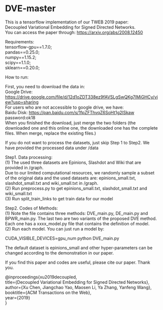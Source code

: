 # DVE-master  
This is a tensorflow implementation of our TWEB 2019 paper:  
Decoupled Variational Embedding for Signed Directed Networks.  
You can access the paper through:  https://arxiv.org/abs/2008.12450

Requirements:  
tensorflow-gpu==1.7.0;  
pandas==0.25.0;  
numpy==1.15.2;  
scipy==1.1.0;  
sklearn==0.20.0;  

How to run:  

First, you need to download the data in:   
Google Drive:  https://drive.google.com/file/d/12d1oZDT338ez9fAVSLgSwQKg7lMiGHCy/view?usp=sharing  
For users who are not accessible to google drive, we have:  
Baidu Disk: https://pan.baidu.com/s/1fpZFThvqZ6SoHt1g2lSkaw  password:ok18   
When you finished the download, just merge the two folders (the downloaded one and this online one, the downloaded one has the complete files. When merge, replace the existing files.)   

If you do not want to process the datasets, just skip Step 1 to Step2. We have provided the processed data under /data   

Step1. Data processing:  
(1) The used three datasets are Epinions, Slashdot and Wiki that are provided in /graph.  
Due to our limited computational resources, we randomly sample a subset of the original data and the used datasets are: epinions_small.txt, slashdot_small.txt and wiki_small.txt in /graph.  
(2) Run preprocess.py to get epinions_small.txt, slashdot_small.txt and wiki_small.txt  
(3) Run split_train_links to get train data for our model  

Step2. Codes of Methods:  
(1) Note the file contains three methods: DVE_main.py, DE_main.py and BPWR_main.py. The last two are two variants of the proposed DVE method. Each one has a xxxx_model.py file that contains the definition of model.  
(2) Run each model. You can just run a model by:  

CUDA_VISIBLE_DEVICES=gpu_num python DVE_main.py  

The default dataset is epinions_small and other hyper-parameters can be changed according to the demonstration in our paper.  

If you find this paper and codes are useful, please cite our paper. Thank you.  

@inproceedings{xu2019decoupled,  
  title={Decoupled Variational Embedding for Signed Directed Networks},  
  author={Xu Chen, Jiangchao Yao, Maosen Li, Ya Zhang, Yanfeng Wang},  
  booktitle={ACM Transactions on the Web},  
  year={2019}  
}  
